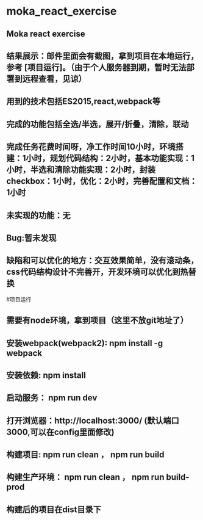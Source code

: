# moka_react_exercise
## Moka react exercise

## 结果展示：邮件里面会有截图，拿到项目在本地运行，参考 [项目运行]。（由于个人服务器到期，暂时无法部署到远程查看，见谅）

## 用到的技术包括ES2015,react,webpack等
## 完成的功能包括全选/半选，展开/折叠，清除，联动
## 完成任务花费时间呀，净工作时间10小时，环境搭建：1小时，规划代码结构：2小时，基本功能实现：1小时，半选和清除功能实现：2小时，封装checkbox：1小时，优化：2小时，完善配置和文档：1小时

## 未实现的功能：无
## Bug:暂未发现
## 缺陷和可以优化的地方：交互效果简单，没有滚动条，css代码结构设计不完善开，开发环境可以优化到热替换

#项目运行

## 需要有node环境，拿到项目（这里不放git地址了）
## 安装webpack(webpack2): npm install -g webpack
## 安装依赖: npm install 
## 启动服务： npm run dev 
## 打开浏览器：http://localhost:3000/   (默认端口3000,可以在config里面修改)

## 构建项目: npm run clean ， npm run build
## 构建生产环境： npm run clean ， npm run build-prod

## 构建后的项目在dist目录下